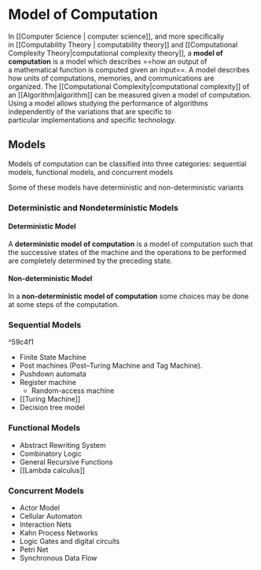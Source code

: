 # Model of Computation
In [[Computer Science | computer science]], and more specifically in [[Computability Theory | computability theory]] and [[Computational Complexity Theory|computational complexity theory]], a **model of computation** is a model which describes ==how an output of a mathematical function is computed given an input==. A model describes how units of computations, memories, and communications are organized. The [[Computational Complexity|computational complexity]] of an [[Algorithm|algorithm]] can be measured given a model of computation. Using a model allows studying the performance of algorithms independently of the variations that are specific to particular implementations and specific technology.

## Models
Models of computation can be classified into three categories: sequential models, functional models, and concurrent models

Some of these models have deterministic and non-deterministic variants
### Deterministic and Nondeterministic Models
#### Deterministic Model
A **deterministic model of computation** is a model of computation such that the successive states of the machine and the operations to be performed are completely determined by the preceding state.

#### Non-deterministic Model
In a **non-deterministic model of computation** some choices may be done at some steps of the computation.

### Sequential Models

^59c4f1

- Finite State Machine
- Post machines (Post–Turing Machine and Tag Machine).
- Pushdown automata
- Register machine
    - Random-access machine
- [[Turing Machine]]
- Decision tree model

### Functional Models
- Abstract Rewriting System
- Combinatory Logic
- General Recursive Functions
- [[Lambda calculus]]

### Concurrent Models
- Actor Model
- Cellular Automaton
- Interaction Nets
- Kahn Process Networks
- Logic Gates and digital circuits
- Petri Net
- Synchronous Data Flow
